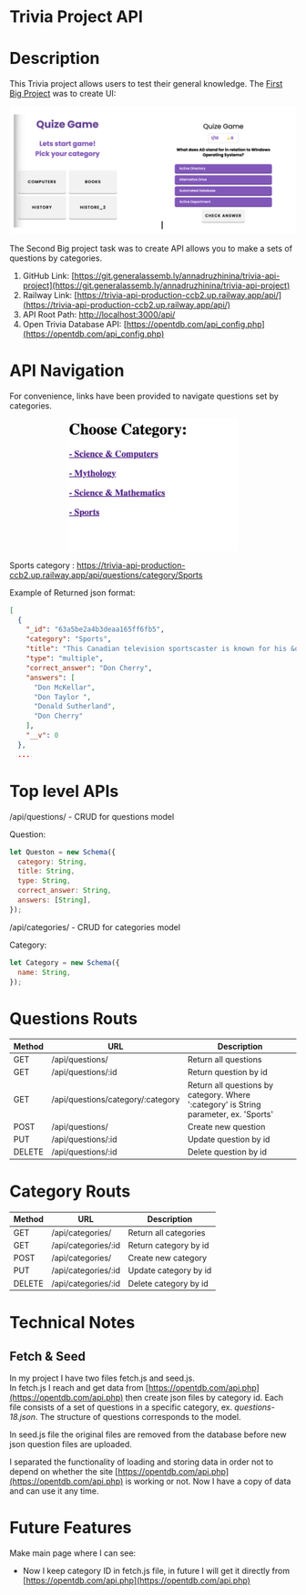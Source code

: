 # Trivia Project API

# Description

This Trivia project allows users to test their general knowledge. The [First Big Project](https://github.com/annadruzhinina/AnnaDruzhinina-Trivia-Megan) was to create UI:

<div style="text-align:center"><img src="./src/firstProject.png "width="600"/></div>

The Second Big project task was to create API allows you to make a sets of questions by categories.

1. GitHub Link: [https://git.generalassemb.ly/annadruzhinina/trivia-api-project](https://git.generalassemb.ly/annadruzhinina/trivia-api-project)
2. Railway Link: [https://trivia-api-production-ccb2.up.railway.app/api/](https://trivia-api-production-ccb2.up.railway.app/api/)
3. API Root Path: [http://localhost:3000/api/](http://localhost:3000/api/)
4. Open Trivia Database API: [https://opentdb.com/api_config.php](https://opentdb.com/api_config.php)

# API Navigation

For convenience, links have been provided to navigate questions set by categories.

<div style="text-align:center"><img src="./src/Navigation.png"width="300"/></div>

Sports category : https://trivia-api-production-ccb2.up.railway.app/api/questions/category/Sports

Example of Returned json format:

```json
[
  {
    "_id": "63a5be2a4b3deaa165ff6fb5",
    "category": "Sports",
    "title": "This Canadian television sportscaster is known for his &quot;Hockey Night in Canada&quot; role, a commentary show during hockey games.",
    "type": "multiple",
    "correct_answer": "Don Cherry",
    "answers": [
      "Don McKellar",
      "Don Taylor ",
      "Donald Sutherland",
      "Don Cherry"
    ],
    "__v": 0
  },
  ...
```

# Top level APIs

/api/questions/ - CRUD for questions model

Question:

```js
let Queston = new Schema({
  category: String,
  title: String,
  type: String,
  correct_answer: String,
  answers: [String],
});
```

/api/categories/ - CRUD for categories model

Category:

```js
let Category = new Schema({
  name: String,
});
```

# Questions Routs

| Method | URL                               | Description                                                                           |
| ------ | --------------------------------- | ------------------------------------------------------------------------------------- |
| GET    | /api/questions/                   | Return all questions                                                                  |
| GET    | /api/questions/:id                | Return question by id                                                                 |
| GET    | /api/questions/category/:category | Return all questions by category. Where ':category' is String parameter, ex. 'Sports' |
| POST   | /api/questions/                   | Create new question                                                                   |
| PUT    | /api/questions/:id                | Update question by id                                                                 |
| DELETE | /api/questions/:id                | Delete question by id                                                                 |

# Category Routs

| Method | URL                 | Description           |
| ------ | ------------------- | --------------------- |
| GET    | /api/categories/    | Return all categories |
| GET    | /api/categories/:id | Return category by id |
| POST   | /api/categories/    | Create new category   |
| PUT    | /api/categories/:id | Update category by id |
| DELETE | /api/categories/:id | Delete category by id |

# Technical Notes

## Fetch & Seed

In my project I have two files fetch.js and seed.js.<br>
In fetch.js I reach and get data from [https://opentdb.com/api.php](https://opentdb.com/api.php) then create json files by category id. Each file consists of a set of questions in a specific category, ex. _questions-18.json_. The structure of questions corresponds to the model.

In seed.js file the original files are removed from the database before new json question files are uploaded.<br>

I separated the functionality of loading and storing data in order not to depend on whether the site [https://opentdb.com/api.php](https://opentdb.com/api.php) is working or not. Now I have a copy of data and can use it any time.

# Future Features

Make main page where I can see:

- Now I keep category ID in fetch.js file, in future I will get it directly from [https://opentdb.com/api.php](https://opentdb.com/api.php)
